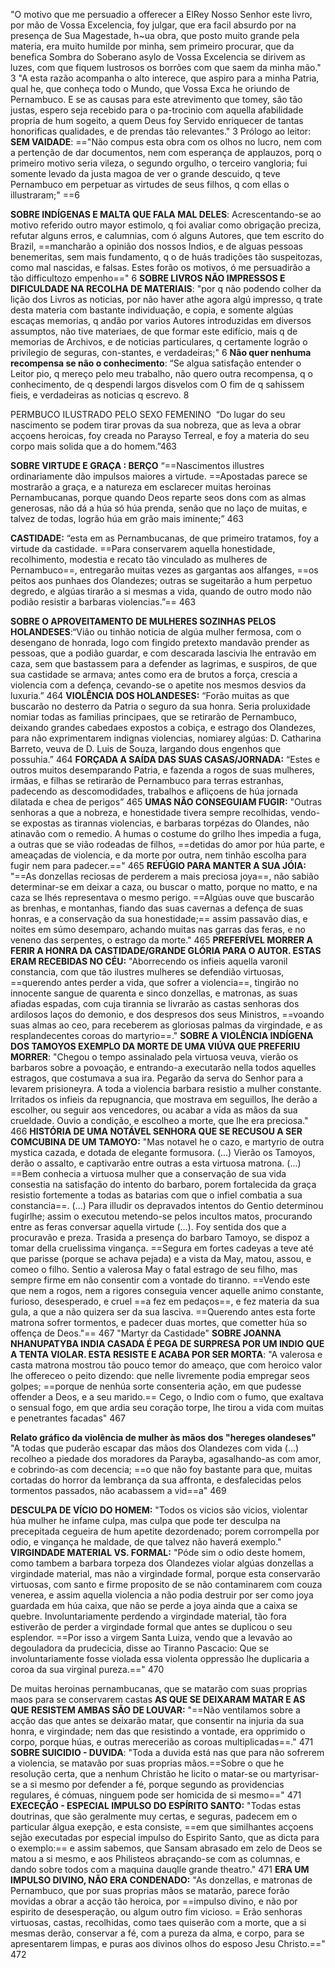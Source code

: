 "O motivo que me persuadio a offerecer a ElRey Nosso Senhor este livro, por mão de Vossa Excelencia, foy julgar, que era facil absurdo por na presença de Sua Magestade, h~ua obra, que posto muito grande pela materia, era muito humilde por minha, sem primeiro procurar, que da benefica Sombra do Soberano asylo de Vossa Excelencia se dirivem as luzes, com que fiquem lustrosos os borrões com que saem da minha mão." 3
"A esta razão acompanha o alto interece, que aspiro para a minha Patria, qual he, que conheça todo o Mundo, que Vossa Exca he oriundo de Pernambuco. E se as causas para este atrevimento que tomey, são tão justas, espero seja recebido para o pa-trocinio com aquella afabilidade propria de hum sogeito, a quem Deus foy Servido enriquecer de tantas honorificas qualidades, e de prendas tão relevantes." 3
Prólogo ao leitor:
**SEM VAIDADE**: =="Não compus esta obra com os olhos no lucro, nem com a pertenção de dar documentos, nem com esperança de applauzos, porq o primeiro motivo seria vileza, o segundo orgulho, o terceiro vangloria; fui somente levado da justa magoa de ver o grande descuido, q teve Pernambuco em perpetuar as virtudes de seus filhos, q com ellas o illustraram;" ==6

**SOBRE INDÍGENAS E MALTA QUE FALA MAL DELES**: Acrescentando-se ao motivo referido outro mayor estimolo, q foi avaliar como obrigação preciza, refutar alguns erros, e calumnias, com ó alguns Autores, que tem escrito do Brazil, ==mancharão a opinião dos nossos Indios, e de alguas pessoas benemeritas, sem mais fundamento, q o de huás tradições tão suspeitozas, como mal nascidas, e falsas. Estes forão os motivos, ó me persuadirão a tão difficultozo empenho==" 6
**SOBRE LIVROS NÃO IMPRESSOS E DIFICULDADE NA RECOLHA DE MATERIAIS**: "por q não podendo colher da lição dos Livros as noticias, por não haver athe agora algú impresso, q trate desta materia com bastante individuação, e copia, e somente algúas escaças memorias, q andão por varios Autores introduzidas em diversos assumptos, não tive materiaes, de que formar este edifício, mais q de memorias de Archivos, e de noticias particulares, q certamente logrão o privilegio de seguras, con-stantes, e verdadeiras;" 6
**Não quer nenhuma recompensa se não o conhecimento**: “Se algua satisfação entender o Leitor pio, q mereço pelo meu trabalho, não quero outra recompensa, q o conhecimento, de q despendi largos disvelos com O fim de q sahissem fieis, e verdadeiras as noticias q escrevo. 8

PERMBUCO ILUSTRADO PELO SEXO FEMENINO 
“Do lugar do seu nascimento se podem tirar provas da sua nobreza, que as leva a obrar acçoens heroicas, foy creada no Parayso Terreal, e foy a materia do seu corpo mais solida que a do homem.”463

**SOBRE VIRTUDE E GRAÇA : BERÇO** “==Nascimentos illustres ordinariamente dão impulsos maiores a virtude. ==Apostadas parece se mostrarão a graça, e a natureza em esclarecer muitas heroinas Pernambucanas, porque quando Deos reparte seos dons com as almas generosas, não dá a húa só húa prenda, senão que no laço de muitas, e talvez de todas, logrão húa em grão mais iminente;” 463

**CASTIDADE:** “esta em as Pernambucanas, de que primeiro tratamos, foy a virtude da castidade. ==Para conservarem aquella honestidade, recolhimento, modestia e recato tão vinculado as mulheres de Pernambuco==, entregarão muitas vezes as gargantas aos alfanges, ==os peitos aos punhaes dos Olandezes; outras se sugeitarão a hum perpetuo degredo, e algúas tirarão a si mesmas a vida, quando de outro modo não podião resistir a barbaras violencias.”== 463

**SOBRE O APROVEITAMENTO DE MULHERES SOZINHAS PELOS HOLANDESES**:“Vião ou tinhão noticia de algúa mulher fermosa, com o desengano de honrada, logo com fingido pretexto mandavão prender as pessoas, que a podião guardar, e com descarada lascivia lhe entravão em caza, sem que bastassem para a defender as lagrimas, e suspiros, de que sua castidade se armava; antes como era de brutos a força, crescia a violencia com a defença, cevando-se o apetite nos mesmos desvios da luxuria.” 464
**VIOLÊNCIA DOS HOLANDESES:** “Forão muitas as que buscarão no desterro da Patria o seguro da sua honra. Seria proluxidade nomiar todas as familias principaes, que se retirarão de Pernambuco, deixando grandes cabedaes expostos a cobiça, e estrago dos Olandezes, para não exprimentarem indignas violencias, nomiarey algúas: D. Catharina Barreto, veuva de D. Luis de Souza, largando dous engenhos que possuhia.” 464
**FORÇADA A SAÍDA DAS SUAS CASAS/JORNADA:** “Estes e outros muitos desemparando Patria, e fazenda a rogos de suas mulheres, irmãas, e filhas se retirarão de Pernambuco para terras estranhas, padecendo as descomodidades, trabalhos e afliçoens de húa jornada dilatada e chea de perigos” 465
**UMAS NÃO CONSEGUIAM FUGIR:** "Outras senhoras a que a nobreza, e honestidade tivera sempre recolhidas, vendo-se expostas as tirannas violencias, e barbaras torpézas do Olandes, não atinavão com o remedio. A humas o costume do grilho lhes impedia a fuga, a outras que se vião rodeadas de filhos, ==detidas do amor por húa parte, e ameaçadas de violencia, e da morte por outra, nem tinhão escolha para fugir nem para padecer.==" 465
**REFÚGIO PARA MANTER A SUA JÓIA:** "==As donzellas reciosas de perderem a mais preciosa joya==, não sabião determinar-se em deixar a caza, ou buscar o matto, porque no matto, e na caza se lhés representava o mesmo perigo. ==Algúas ouve que buscarão as brenhas, e montanhas, fiando das suas cavernas a defença de suas honras, e a conservação da sua honestidade;== assim passavão dias, e noites em súmo desemparo, achando muitas nas garras das feras, e no veneno das serpentes, o estrago da morte." 465
**PREFERÍVEL MORRER A FERIR A HONRA DA CASTIDADE/GRANDE GLÓRIA PARA O AUTOR. ESTAS ERAM RECEBIDAS NO CÉU:** "Aborrecendo os infieis aquella varonil constancia, com que tão ilustres mulheres se defendião virtuosas, ==querendo antes perder a vida, que sofrer a violencia==, tingirão no innocente sangue de quarenta e sinco donzellas, e matronas, as suas afiadas espadas, com cuja tirannia se livrarão as castas senhoras dos ardilosos laços do demonio, e dos despresos dos seus Ministros, ==voando suas almas ao ceo, para receberem as gloriosas palmas da virgindade, e as resplandecentes coroas do martyrio==."
**SOBRE A VIOLÊNCIA INDÍGENA DOS TAMOYOS EXEMPLO DA MORTE DE UMA VIÚVA QUE PREFERIU MORRER**: "Chegou o tempo assinalado pela virtuosa veuva, vierão os barbaros sobre a povoação, e entrando-a executarão nella todos aquelles estragos, que costumava a sua ira. Pegarão da serva do Senhor para a levarem prisioneyra. A toda a violencia barbara resistio a mulher constante. Irritados os infieis da repugnancia, que mostrava em seguillos, lhe derão a escolher, ou seguir aos vencedores, ou acabar a vida as mãos da sua crueldade. Ouvio a condição, e escolheo a morte, que lhe era preciosa." 466
**HISTÓRIA DE UMA NOTÁVEL SENHORA QUE SE RECUSOU A SER COMCUBINA DE UM TAMOYO:** "Mas notavel he o cazo, e martyrio de outra mystica cazada, e dotada de elegante formusora. (...) Vierão os Tamoyos, derão o assalto, e captivarão entre outras a esta virtuosa matrona. (...) ==Bem conhecia a virtuosa mulher que a conservação de sua vida consestia  na satisfação do intento do barbaro, porem fortalecida da graça resistio fortemente a todas as batarias com que o infiel combatia a sua constancia==. (...) Para illudir os depravados intentos do Gentio determinou fugirlhe; assim o executou metendo-se pelos incultos matos, procurando entre as feras conversar aquella virtude (...). Foy sentida dos que a procuravão e preza. Trasida a presença do barbaro Tamoyo, se dispoz a tomar della cruelissima vingança. ==Segura em fortes cadeyas a teve até que parisse (porque se achava pejada) e a vista da May, matou, assou, e comeo o filho. Sentio a valerosa May o fatal estrago de seu filho, mas sempre firme em não consentir com a vontade do tiranno. ==Vendo este que nem a rogos, nem a rigores conseguia vencer aquelle animo constante, furioso, desesperado, e cruel ==a fez em pedaços==, e fez materia da sua gula, a que a não quizera ser da sua lasciva. ==Querendo antes esta forte matrona sofrer tormentos, e padecer duas mortes, que cometter húa so offença de Deos."== 467 "Martyr da Castidade" 
**SOBRE JOANNA NHANUPATYBA INDIA CASADA É PEGA DE SURPRESA POR UM INDIO QUE A TENTA VIOLAR. ESTA RESISTE E ACABA POR SER MORTA**: "A valerosa e casta matrona mostrou tão pouco temor do ameaço, que com heroico valor lhe offereceo o peito dizendo: que nelle livremente podia empregar seos golpes; ==porque de nenhúa sorte consenteria ação, em que pudesse offender a Deos, e a seu marido.== Cego, o Indio com o fumo, que exaltava o sensual fogo, em que ardia seu coração torpe, lhe tirou a vida com muitas e penetrantes facadas" 467

**Relato gráfico da violência de mulher às mãos dos "hereges olandeses"**
"A todas que puderão escapar das mãos dos Olandezes com vida (...) recolheo a piedade dos moradores da Parayba, agasalhando-as com amor, e cobrindo-as com decencia; ==o que não foy bastante para que, muitas cortadas do horror da lembrança da sua affronta, e desfalecidas pelos tormentos passados, não acabassem a vid==a" 469

**DESCULPA DE VÍCIO DO HOMEM:** "Todos os vicios são vicios, violentar húa mulher he infame culpa, mas culpa que pode ter desculpa na precepitada cegueira de hum apetite dezordenado; porem corrompella por odio, e vingança he maldade, de que talvez não haverá exemplo."
**VIRGINDADE MATERIAL VS. FORMAL:** "Póde sim o odio deste homem, como tambem a barbara torpeza dos Olandezes violar algúas donzellas a virgindade material, mas não a virgindade formal, porque esta conservarão virtuosas, com santo e firme proposito de se não contaminarem com couza venerea, e assim aquella violencia a não podia destruir por ser como joya guardada em húa caixa, que não se perde a joya ainda que a caixa se quebre. Involuntariamente perdendo a virgindade material, tão fora estiverão de perder a virgindade formal que antes se duplicou o seu esplendor. ==Por isso a virgem Santa Luiza, vendo que a levavão ao degouladora da prudecicia, disse ao Tiranno Pascacio: Que se involuntariamente fosse violada essa violenta oppressão lhe duplicaria a coroa da sua virginal pureza.==" 470

De muitas heroinas pernambucanas, que se matarão com suas proprias maos para se conservarem castas
**AS QUE SE DEIXARAM MATAR E AS QUE RESISTEM AMBAS SÃO DE LOUVAR:** "==Não ventilamos sobre a acção das que antes se deixarão matar, que consentir na injuria da sua honra, e virgindade; nem das que resistindo a vontade, era opprimido o corpo, porque húas, e outras merecerião as coroas multiplicadas==." 471
**SOBRE SUICIDIO - DUVIDA**: "Toda a duvida está nas que para não sofrerem a violencia, se matavão por suas proprias mãos.==Sobre o que he resolução certa, que a nenhum Christão he licito o matar-se ou martyrisar-se a si mesmo por defender a fé, porque segundo as providencias regulares, é cómuas, ninguem pode ser homicida de si mesmo==" 471
**EXECEÇÃO - ESPECIAL IMPULSO DO ESPÍRITO SANTO:** "Todas estas doutrinas, que são geralmente muy certas, e seguras, padecem em o particular álgua exepção, e esta consiste, ==em que similhantes acçoens sejão executadas por especial impulso do Espirito Santo, que as dicta para o exemplo:== e assim sabemos, que Sansam abrasado em zelo de Deos se matou a si mesmo, e aos Philisteos abraçando-se com as columnas, e dando sobre todos com a maquina dauqlle grande theatro." 471
**ERA UM IMPULSO DIVINO, NÃO ERA CONDENADO:** "As donzellas, e matronas de Pernambuco, que por suas proprias mãos se matarão, parece forão movidas a obrar a acção tão heroica, por ==impulso divino, e não por espirito de desesperação, ou algum outro fim vicioso. = Erão senhoras virtuosas, castas, recolhidas, como taes  quiserão com a morte, que a si mesmas derão, conservar a fé, com a pureza da alma, e corpo, para se apresentarem limpas, e puras aos divinos olhos do esposo Jesu Christo.==" 472
